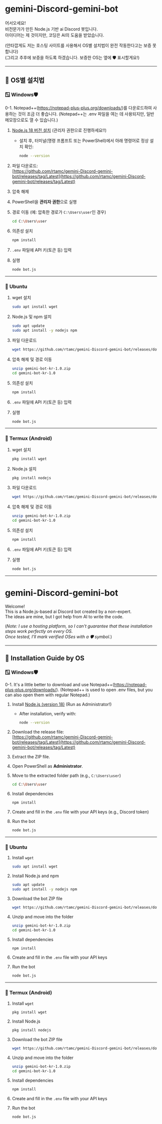 # gemini-Discord-gemini-bot

어서오세요!  
비전문가가 만든 Node.js 기반 ai Discord 봇입니다.  
아이디어는 제 것이지만, 코딩은 AI의 도움을 받았습니다.

(안타깝게도 저는 호스팅 사이트를 사용해서 OS별 설치법이 완전 작동한다고는 보증 못합니다)  
(그리고 추후에 보증을 하도록 하겠습니다. 보증한 OS는 옆에 🛡️ 표시할게요!)

---

## 🔗 OS별 설치법

### 🪟 Windows🛡️

0-1. Notepad++(https://notepad-plus-plus.org/downloads/)를 다운로드하여 사용하는 것이 조금 더 좋습니다. (Notepad++는 .env 파일을 여는 데 사용되지만, 일반 메모장으로도 열 수 있습니다.)
1. [Node.js 18 버전 설치](https://nodejs.org/) (관리자 권한으로 진행하세요!!)
   - 설치 후, 터미널(명령 프롬프트 또는 PowerShell)에서 아래 명령어로 정상 설치 확인:
     ```bash
     node --version
     ```

2. 파일 다운로드:  
   [https://github.com/rtamc/gemini-Discord-gemini-bot/releases/tag/Latest](https://github.com/rtamc/gemini-Discord-gemini-bot/releases/tag/Latest)

3. 압축 해제

4. PowerShell을 **관리자 권한**으로 실행

5. 경로 이동 (예: 압축한 경로가 `C:\Users\user`인 경우)
   ```bash
   cd C:\Users\user
   ```

6. 의존성 설치
   ```bash
   npm install
   ```

7. `.env` 파일에 API 키(토큰 등) 입력

8. 실행
   ```bash
   node bot.js
   ```

---

### 🐧 Ubuntu

1. wget 설치
   ```bash
   sudo apt install wget
   ```

2. Node.js 및 npm 설치
   ```bash
   sudo apt update
   sudo apt install -y nodejs npm
   ```

3. 파일 다운로드
   ```bash
   wget https://github.com/rtamc/gemini-Discord-gemini-bot/releases/download/Latest/gemini-bot-kr-1.0.zip
   ```

4. 압축 해제 및 경로 이동
   ```bash
   unzip gemini-bot-kr-1.0.zip
   cd gemini-bot-kr-1.0
   ```

5. 의존성 설치
   ```bash
   npm install
   ```

6. `.env` 파일에 API 키(토큰 등) 입력

7. 실행
   ```bash
   node bot.js
   ```

---

### 📱 Termux (Android)

1. wget 설치
   ```bash
   pkg install wget
   ```

2. Node.js 설치
   ```bash
   pkg install nodejs
   ```

3. 파일 다운로드
   ```bash
   wget https://github.com/rtamc/gemini-Discord-gemini-bot/releases/download/Latest/gemini-bot-kr-1.0.zip
   ```

4. 압축 해제 및 경로 이동
   ```bash
   unzip gemini-bot-kr-1.0.zip
   cd gemini-bot-kr-1.0
   ```

5. 의존성 설치
   ```bash
   npm install
   ```

6. `.env` 파일에 API 키(토큰 등) 입력

7. 실행
   ```bash
   node bot.js
   ```
---
   # gemini-Discord-gemini-bot

Welcome!  
This is a Node.js-based ai Discord bot created by a non-expert.  
The ideas are mine, but I got help from AI to write the code.

(*Note: I use a hosting platform, so I can't guarantee that these installation steps work perfectly on every OS.  
Once tested, I’ll mark verified OSes with a 🛡️ symbol.*)

---

## 🔗 Installation Guide by OS

### 🪟 Windows🛡️
0-1. It's a little better to download and use Notepad++(https://notepad-plus-plus.org/downloads/). (Notepad++ is used to open .env files, but you can also open them with regular Notepad.)
1. Install [Node.js (version 18)](https://nodejs.org/) (Run as Administrator!)  
   - After installation, verify with:
     ```bash
     node --version
     ```

2. Download the release file:  
   [https://github.com/rtamc/gemini-Discord-gemini-bot/releases/tag/Latest](https://github.com/rtamc/gemini-Discord-gemini-bot/releases/tag/Latest)

3. Extract the ZIP file.

4. Open PowerShell as **Administrator**.

5. Move to the extracted folder path (e.g., `C:\Users\user`)
   ```bash
   cd C:\Users\user
   ```

6. Install dependencies
   ```bash
   npm install
   ```

7. Create and fill in the `.env` file with your API keys (e.g., Discord token)

8. Run the bot
   ```bash
   node bot.js
   ```

---

### 🐧 Ubuntu

1. Install `wget`
   ```bash
   sudo apt install wget
   ```

2. Install Node.js and npm
   ```bash
   sudo apt update
   sudo apt install -y nodejs npm
   ```

3. Download the bot ZIP file
   ```bash
   wget https://github.com/rtamc/gemini-Discord-gemini-bot/releases/download/Latest/gemini-bot-en-1.0.zip
   ```

4. Unzip and move into the folder
   ```bash
   unzip gemini-bot-kr-1.0.zip
   cd gemini-bot-kr-1.0
   ```

5. Install dependencies
   ```bash
   npm install
   ```

6. Create and fill in the `.env` file with your API keys

7. Run the bot
   ```bash
   node bot.js
   ```

---

### 📱 Termux (Android)

1. Install `wget`
   ```bash
   pkg install wget
   ```

2. Install Node.js
   ```bash
   pkg install nodejs
   ```

3. Download the bot ZIP file
   ```bash
   wget https://github.com/rtamc/gemini-Discord-gemini-bot/releases/download/Latest/gemini-bot-en-1.0.zip
   ```

4. Unzip and move into the folder
   ```bash
   unzip gemini-bot-kr-1.0.zip
   cd gemini-bot-kr-1.0
   ```

5. Install dependencies
   ```bash
   npm install
   ```

6. Create and fill in the `.env` file with your API keys

7. Run the bot
   ```bash
   node bot.js
   ```

